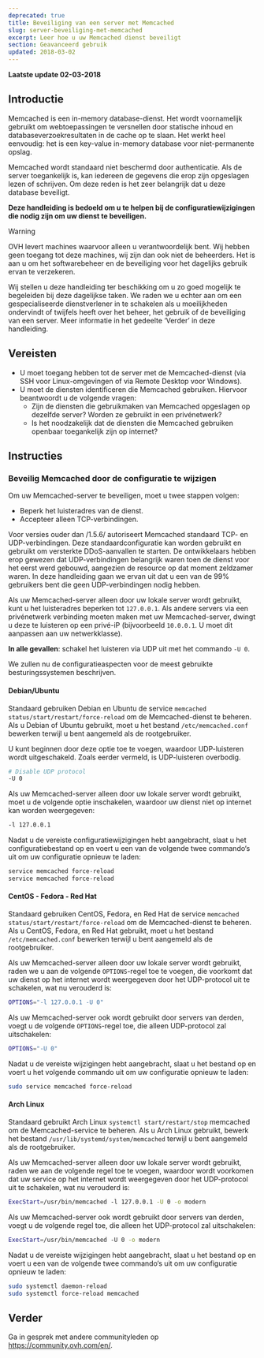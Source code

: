```yaml
---
deprecated: true
title: Beveiliging van een server met Memcached
slug: server-beveiliging-met-memcached
excerpt: Leer hoe u uw Memcached dienst beveiligt
section: Geavanceerd gebruik
updated: 2018-03-02
---
```


**Laatste update 02-03-2018**


## Introductie

Memcached is een in-memory database-dienst. Het wordt voornamelijk gebruikt om webtoepassingen te versnellen door statische inhoud en databaseverzoekresultaten in de cache op te slaan. Het werkt heel eenvoudig: het is een key-value in-memory database voor niet-permanente opslag.

Memcached wordt standaard niet beschermd door authenticatie. Als de server toegankelijk is, kan iedereen de gegevens die erop zijn opgeslagen lezen of schrijven. Om deze reden is het zeer belangrijk dat u deze database beveiligt.


**Deze handleiding is bedoeld om u te helpen bij de configuratiewijzigingen die nodig zijn om uw dienst te beveiligen.**


> [!warning]
>
> OVH levert machines waarvoor alleen u verantwoordelijk bent. Wij hebben geen toegang tot deze machines, wij zijn dan ook niet de beheerders. Het is aan u om het softwarebeheer en de beveiliging voor het dagelijks gebruik ervan te verzekeren.
>
> Wij stellen u deze handleiding ter beschikking om u zo goed mogelijk te begeleiden bij deze dagelijkse taken. We raden we u echter aan om een gespecialiseerde dienstverlener in te schakelen als u moeilijkheden ondervindt of twijfels heeft over het beheer, het gebruik of de beveiliging van een server. Meer informatie in het gedeelte ‘Verder’ in deze handleiding.
>


## Vereisten


- U moet toegang hebben tot de server met de Memcached-dienst (via SSH voor Linux-omgevingen of via Remote Desktop voor Windows).
- U moet de diensten identificeren die Memcached gebruiken. Hiervoor beantwoordt u de volgende vragen:
    - Zijn de diensten die gebruikmaken van Memcached opgeslagen op dezelfde server? Worden ze gebruikt in een privénetwerk?
    - Is het noodzakelijk dat de diensten die Memcached gebruiken openbaar toegankelijk zijn op internet?


## Instructies

### Beveilig Memcached door de configuratie te wijzigen

Om uw Memcached-server te beveiligen, moet u twee stappen volgen:

- Beperk het luisteradres van de dienst.
- Accepteer alleen TCP-verbindingen.


Voor versies ouder dan /1.5.6/ autoriseert Memcached standaard TCP- en UDP-verbindingen. Deze standaardconfiguratie kan worden gebruikt en gebruikt om versterkte DDoS-aanvallen te starten.
De ontwikkelaars hebben erop gewezen dat UDP-verbindingen belangrijk waren toen de dienst voor het eerst werd gebouwd, aangezien de resource op dat moment zeldzamer waren.
In deze handleiding gaan we ervan uit dat u een van de 99% gebruikers bent die geen UDP-verbindingen nodig hebben.

Als uw Memcached-server alleen door uw lokale server wordt gebruikt, kunt u het luisteradres beperken tot `127.0.0.1`.
Als andere servers via een privénetwerk verbinding moeten maken met uw Memcached-server, dwingt u deze te luisteren op een privé-iP (bijvoorbeeld `10.0.0.1`. U moet dit aanpassen aan uw netwerkklasse).

**In alle gevallen**\: schakel het luisteren via UDP uit met het commando `-U 0`.

We zullen nu de configuratieaspecten voor de meest gebruikte besturingssystemen beschrijven.


#### Debian/Ubuntu

Standaard gebruiken Debian en Ubuntu de service `memcached status/start/restart/force-reload` om de Memcached-dienst te beheren. Als u Debian of Ubuntu gebruikt, moet u het bestand `/etc/memcached.conf` bewerken terwijl u bent aangemeld als de rootgebruiker.

U kunt beginnen door deze optie toe te voegen, waardoor UDP-luisteren wordt uitgeschakeld. Zoals eerder vermeld, is UDP-luisteren overbodig.

```sh
# Disable UDP protocol
-U 0
```
Als uw Memcached-server alleen door uw lokale server wordt gebruikt, moet u de volgende optie inschakelen, waardoor uw dienst niet op internet kan worden weergegeven:

```sh
-l 127.0.0.1
```

Nadat u de vereiste configuratiewijzigingen hebt aangebracht, slaat u het configuratiebestand op en voert u een van de volgende twee commando‘s uit om uw configuratie opnieuw te laden:


```sh
service memcached force-reload
service memcached force-reload
```


#### CentOS - Fedora - Red Hat


Standaard gebruiken CentOS, Fedora, en Red Hat de service `memcached status/start/restart/force-reload` om de Memcached-dienst te beheren. Als u CentOS, Fedora, en Red Hat gebruikt, moet u het bestand `/etc/memcached.conf` bewerken terwijl u bent aangemeld als de rootgebruiker.


Als uw Memcached-server alleen door uw lokale server wordt gebruikt, raden we u aan de volgende `OPTIONS`-regel toe te voegen, die voorkomt dat uw dienst op het internet wordt weergegeven door het UDP-protocol uit te schakelen, wat nu verouderd is:

```sh
OPTIONS="-l 127.0.0.1 -U 0"
```


Als uw Memcached-server ook wordt gebruikt door servers van derden, voegt u de volgende `OPTIONS`-regel toe, die alleen UDP-protocol zal uitschakelen:

```sh
OPTIONS="-U 0"
```

Nadat u de vereiste wijzigingen hebt aangebracht, slaat u het bestand op en voert u het volgende commando uit om uw configuratie opnieuw te laden:

```sh
sudo service memcached force-reload
```


#### Arch Linux


Standaard gebruikt Arch Linux `systemctl start/restart/stop` memcached om de Memcached-service te beheren. Als u Arch Linux gebruikt, bewerk het bestand `/usr/lib/systemd/system/memcached` terwijl u bent aangemeld als de rootgebruiker.

Als uw Memcached-server alleen door uw lokale server wordt gebruikt, raden we aan de volgende regel toe te voegen, waardoor wordt voorkomen dat uw service op het internet wordt weergegeven door het UDP-protocol uit te schakelen, wat nu verouderd is:

```sh
ExecStart=/usr/bin/memcached -l 127.0.0.1 -U 0 -o modern
```


Als uw Memcached-server ook wordt gebruikt door servers van derden, voegt u de volgende regel toe, die alleen het UDP-protocol zal uitschakelen:

```sh
ExecStart=/usr/bin/memcached -U 0 -o modern
```


Nadat u de vereiste wijzigingen hebt aangebracht, slaat u het bestand op en voert u een van de volgende twee commando‘s uit om uw configuratie opnieuw te laden:


```sh
sudo systemctl daemon-reload
sudo systemctl force-reload memcached
```

## Verder

Ga in gesprek met andere communityleden op <https://community.ovh.com/en/>.